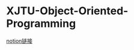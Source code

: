 # XJTU-Object-Oriented-Programming
[notion链接](https://innovative-island-875.notion.site/XJTU-Object-Oriented-Programming-14b439f40e5d4503ab9d4542ab3b1cf7?pvs=4)
